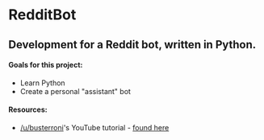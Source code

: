 # RedditBot
## Development for a Reddit bot, written in Python.

#### Goals for this project:
* Learn Python
* Create a personal "assistant" bot

#### Resources:
* [/u/busterroni](https://www.reddit.com/user/busterroni)'s YouTube tutorial - [found here](https://www.youtube.com/watch?v=krTUf7BpTc0") 
